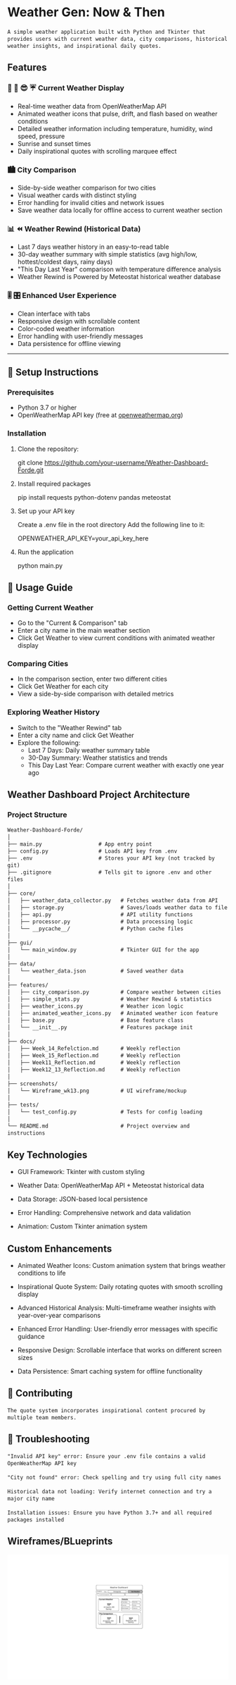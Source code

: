 # Weather Gen: Now & Then
    A simple weather application built with Python and Tkinter that provides users with current weather data, city comparisons, historical weather insights, and inspirational daily quotes.

##  Features

### 🥵 🥶 😎 ☔️  Current Weather Display

- Real-time weather data from OpenWeatherMap API  
- Animated weather icons that pulse, drift, and flash based on weather conditions  
- Detailed weather information including temperature, humidity, wind speed, pressure  
- Sunrise and sunset times  
- Daily inspirational quotes with scrolling marquee effect  

### 🏙️ City Comparison

- Side-by-side weather comparison for two cities  
- Visual weather cards with distinct styling  
- Error handling for invalid cities and network issues  
- Save weather data locally for offline access to current weather section 

### 📊 ⏪ Weather Rewind (Historical Data)

- Last 7 days weather history in an easy-to-read table  
- 30-day weather summary with simple statistics (avg high/low, hottest/coldest days, rainy days)  
- "This Day Last Year" comparison with temperature difference analysis  
- Weather Rewind is Powered by Meteostat historical weather database  

### 🎚️ 🎛️ Enhanced User Experience

- Clean interface with tabs
- Responsive design with scrollable content  
- Color-coded weather information  
- Error handling with user-friendly messages  
- Data persistence for offline viewing  

---

## 🔧 Setup Instructions

### Prerequisites

- Python 3.7 or higher  
- OpenWeatherMap API key (free at [openweathermap.org](https://openweathermap.org))  

### Installation

1. Clone the repository:

    git clone https://github.com/your-username/Weather-Dashboard-Forde.git
    


2. Install required packages

    pip install requests python-dotenv pandas meteostat

3. Set up your API key

    Create a .env file in the root directory
    Add the following line to it:

    OPENWEATHER_API_KEY=your_api_key_here

4. Run the application
    
    python main.py

## 📖 Usage Guide

### Getting Current Weather

- Go to the "Current & Comparison" tab  
- Enter a city name in the main weather section  
- Click Get Weather to view current conditions with animated weather display  

### Comparing Cities

- In the comparison section, enter two different cities  
- Click Get Weather for each city  
- View a side-by-side comparison with detailed metrics  

### Exploring Weather History

- Switch to the "Weather Rewind" tab  
- Enter a city name and click Get Weather  
- Explore the following:
  - Last 7 Days: Daily weather summary table  
  - 30-Day Summary: Weather statistics and trends  
  - This Day Last Year: Compare current weather with exactly one year ago 




## Weather Dashboard Project Architecture
### Project Structure

```
Weather-Dashboard-Forde/
│
├── main.py                  # App entry point
├── config.py                # Loads API key from .env
├── .env                     # Stores your API key (not tracked by git)
├── .gitignore               # Tells git to ignore .env and other files
│
├── core/
│   ├── weather_data_collector.py   # Fetches weather data from API
│   ├── storage.py                  # Saves/loads weather data to file
│   ├── api.py                      # API utility functions
│   ├── processor.py                # Data processing logic
│   └── __pycache__/                # Python cache files
│
├── gui/
│   └── main_window.py              # Tkinter GUI for the app
│
├── data/
│   └── weather_data.json           # Saved weather data
│
├── features/
│   ├── city_comparison.py          # Compare weather between cities
│   ├── simple_stats.py             # Weather Rewind & statistics
│   ├── weather_icons.py            # Weather icon logic
│   ├── animated_weather_icons.py   # Animated weather icon feature
│   ├── base.py                     # Base feature class
│   └── __init__.py                 # Features package init
│
├── docs/
│   ├── Week_14_Refelction.md       # Weekly reflection
│   ├── Week_15_Reflection.md       # Weekly reflection
│   ├── Week11_Reflection.md        # Weekly reflection
│   ├── Week12_13_Reflection.md     # Weekly reflection
│
├── screenshots/
│   └── Wireframe_wk13.png          # UI wireframe/mockup
│
├── tests/
│   └── test_config.py              # Tests for config loading
│
└── README.md                       # Project overview and instructions
```
## Key Technologies
   - GUI Framework: Tkinter with custom styling

   - Weather Data: OpenWeatherMap API + Meteostat historical data

   - Data Storage: JSON-based local persistence

   - Error Handling: Comprehensive network and data validation

   - Animation: Custom Tkinter animation system

## Custom Enhancements
   - Animated Weather Icons: Custom animation system that brings weather conditions to life

   - Inspirational Quote System: Daily rotating quotes with smooth scrolling display

   - Advanced Historical Analysis: Multi-timeframe weather insights with year-over-year comparisons

   - Enhanced Error Handling: User-friendly error messages with specific guidance

   - Responsive Design: Scrollable interface that works on different screen sizes

   - Data Persistence: Smart caching system for offline functionality

## 🤝 Contributing
    The quote system incorporates inspirational content procured by multiple team members.

## 🔧 Troubleshooting
    "Invalid API key" error: Ensure your .env file contains a valid OpenWeatherMap API key

    "City not found" error: Check spelling and try using full city names

    Historical data not loading: Verify internet connection and try a major city name

    Installation issues: Ensure you have Python 3.7+ and all required packages installed
## Wireframes/BLueprints 

![App Wireframe](screenshots/Wireframe_wk13.png)